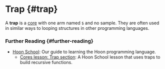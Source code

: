 # Trap {#trap}

A **trap** is a [core](core.md) with one arm named `$` and no sample. They are often used in similar ways to looping structures in other programming languages.

### Further Reading {#further-reading}

- [Hoon School](../courses/hoon-school): Our guide to learning the Hoon programming language.
  - [Cores lesson: Trap section](../courses/hoon-school/F-cores.md#repeating-yourself-using-a-trap): A Hoon School lesson that uses traps to build recursive functions.
